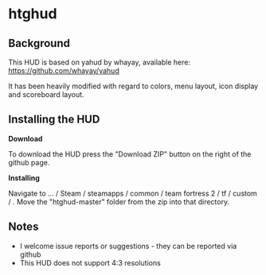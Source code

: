 htghud
======

## Background

This HUD is based on yahud by whayay, available here: https://github.com/whayay/yahud

It has been heavily modified with regard to colors, menu layout, icon display and scoreboard layout.

## Installing the HUD

**Download**

To download the HUD press the "Download ZIP" button on the right of the github page.

**Installing**

Navigate to ... / Steam / steamapps / common / team fortress 2 / tf / custom / .
Move the "htghud-master" folder from the zip into that directory.

## Notes

* I welcome issue reports or suggestions - they can be reported via github
* This HUD does not support 4:3 resolutions
